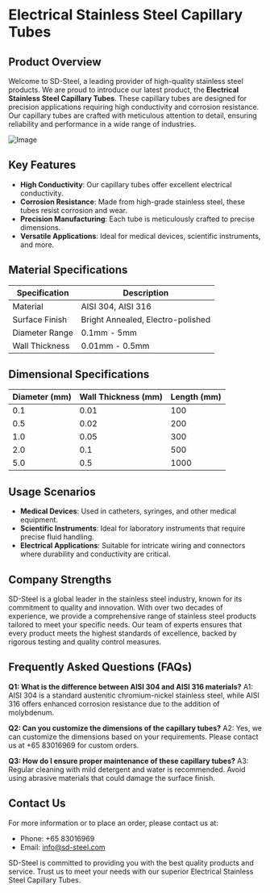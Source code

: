 # Electrical Stainless Steel Capillary Tubes

## Product Overview

Welcome to SD-Steel, a leading provider of high-quality stainless steel products. We are proud to introduce our latest product, the **Electrical Stainless Steel Capillary Tubes**. These capillary tubes are designed for precision applications requiring high conductivity and corrosion resistance. Our capillary tubes are crafted with meticulous attention to detail, ensuring reliability and performance in a wide range of industries.

![Image](https://github.com/user-attachments/assets/2567258e-e124-4816-932d-1809bd27ef0b)

## Key Features

- **High Conductivity**: Our capillary tubes offer excellent electrical conductivity.
- **Corrosion Resistance**: Made from high-grade stainless steel, these tubes resist corrosion and wear.
- **Precision Manufacturing**: Each tube is meticulously crafted to precise dimensions.
- **Versatile Applications**: Ideal for medical devices, scientific instruments, and more.

## Material Specifications

| Specification | Description |
|---------------|-------------|
| Material      | AISI 304, AISI 316 |
| Surface Finish| Bright Annealed, Electro-polished |
| Diameter Range| 0.1mm - 5mm |
| Wall Thickness| 0.01mm - 0.5mm |

## Dimensional Specifications

| Diameter (mm) | Wall Thickness (mm) | Length (mm) |
|---------------|---------------------|-------------|
| 0.1           | 0.01                | 100         |
| 0.5           | 0.02                | 200         |
| 1.0           | 0.05                | 300         |
| 2.0           | 0.1                 | 500         |
| 5.0           | 0.5                 | 1000        |

## Usage Scenarios

- **Medical Devices**: Used in catheters, syringes, and other medical equipment.
- **Scientific Instruments**: Ideal for laboratory instruments that require precise fluid handling.
- **Electrical Applications**: Suitable for intricate wiring and connectors where durability and conductivity are critical.

## Company Strengths

SD-Steel is a global leader in the stainless steel industry, known for its commitment to quality and innovation. With over two decades of experience, we provide a comprehensive range of stainless steel products tailored to meet your specific needs. Our team of experts ensures that every product meets the highest standards of excellence, backed by rigorous testing and quality control measures.

## Frequently Asked Questions (FAQs)

**Q1: What is the difference between AISI 304 and AISI 316 materials?**
A1: AISI 304 is a standard austenitic chromium-nickel stainless steel, while AISI 316 offers enhanced corrosion resistance due to the addition of molybdenum.

**Q2: Can you customize the dimensions of the capillary tubes?**
A2: Yes, we can customize the dimensions based on your requirements. Please contact us at +65 83016969 for custom orders.

**Q3: How do I ensure proper maintenance of these capillary tubes?**
A3: Regular cleaning with mild detergent and water is recommended. Avoid using abrasive materials that could damage the surface finish.

## Contact Us

For more information or to place an order, please contact us at:
- Phone: +65 83016969
- Email: info@sd-steel.com

SD-Steel is committed to providing you with the best quality products and service. Trust us to meet your needs with our superior Electrical Stainless Steel Capillary Tubes.